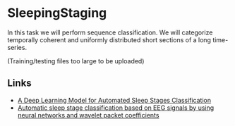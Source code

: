 # SleepingStaging
In this task we will perform sequence classification. We will categorize temporally coherent and uniformly distributed short sections of a long time-series.

(Training/testing files too large to be uploaded)

## Links

* [A Deep Learning Model for Automated Sleep Stages Classification](https://www.ncbi.nlm.nih.gov/pmc/articles/PMC6406978/)
* [Automatic sleep stage classification based on EEG signals by using neural networks and wavelet packet coefficients](https://ieeexplore.ieee.org/document/4649365)
